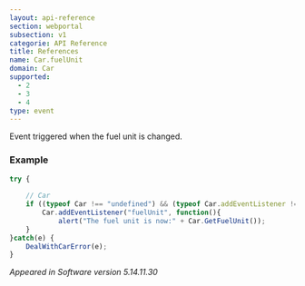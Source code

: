 ```yaml
---
layout: api-reference
section: webportal
subsection: v1
categorie: API Reference
title: References
name: Car.fuelUnit
domain: Car
supported:
  - 2
  - 3
  - 4
type: event
---
```

Event triggered when the fuel unit is changed.

### Example

```javascript
try {
	
	// Car
	if ((typeof Car !== "undefined") && (typeof Car.addEventListener !== "undefined")) {
		Car.addEventListener("fuelUnit", function(){
			alert("The fuel unit is now:" + Car.GetFuelUnit());
	}
}catch(e) {
	DealWithCarError(e);
}
```

*Appeared in Software version 5.14.11.30*